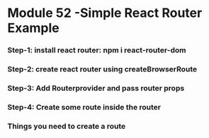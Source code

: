 # Module 52 -Simple React Router Example
### Step-1: install react router: npm i react-router-dom
### Step-2: create react router using createBrowserRoute
### Step-3: Add Routerprovider and pass router props
### Step-4: Create some route inside the router

<h3>Things you need to create a route</h3>